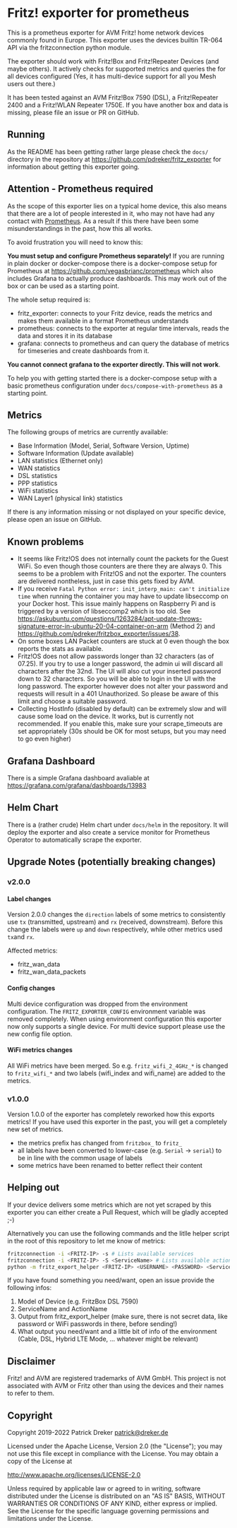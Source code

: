 # Fritz! exporter for prometheus

This is a prometheus exporter for AVM Fritz! home network devices commonly found in Europe. This exporter uses the devices builtin TR-064 API via the fritzconnection python module.

The exporter should work with Fritz!Box and Fritz!Repeater Devices (and maybe others). It actively checks for supported metrics and queries the for all devices configured (Yes, it has multi-device support for all you Mesh users out there.)

It has been tested against an AVM Fritz!Box 7590 (DSL), a Fritz!Repeater 2400 and a Fritz!WLAN Repeater 1750E. If you have another box and data is missing, please file an issue or PR on GitHub.

## Running

As the README has been getting rather large please check the `docs/` directory in the repository at <https://github.com/pdreker/fritz_exporter> for information about getting this exporter going.

## Attention - Prometheus required

As the scope of this exporter lies on a typical home device, this also means that there are a lot of people interested in it, who may not have had any contact with [Prometheus](https://prometheus.io/). As a result if this there have been some misunderstandings in the past, how this all works.

To avoid frustration you will need to know this:

**You must setup and configure Prometheus separately!** If you are running in plain docker or docker-compose there is a docker-compose setup for Prometheus at <https://github.com/vegasbrianc/prometheus> which also includes Grafana to actually produce dashboards. This may work out of the box or can be used as a starting point.

The whole setup required is:

* fritz_exporter: connects to your Fritz device, reads the metrics and makes them available in a format Prometheus understands
* prometheus: connects to the exporter at regular time intervals, reads the data and stores it in its database
* grafana: connects to prometheus and can query the database of metrics for timeseries and create dashboards from it.

**You cannot connect grafana to the exporter directly. This will not work**.

To help you with getting started there is a docker-compose setup with a basic prometheus configuration under `docs/compose-with-prometheus` as a starting point.

## Metrics

The following groups of metrics are currently available:

* Base Information (Model, Serial, Software Version, Uptime)
* Software Information (Update available)
* LAN statistics (Ethernet only)
* WAN statistics
* DSL statistics
* PPP statistics
* WiFi statistics
* WAN Layer1 (physical link) statistics

If there is any information missing or not displayed on your specific device, please open an issue on GitHub.

## Known problems

* It seems like Fritz!OS does not internally count the packets for the Guest WiFi. So even though those counters are there they are always 0. This seems to be a problem with Fritz!OS and not the exporter. The counters are delivered nontheless, just in case this gets fixed by AVM.
* If you receive `Fatal Python error: init_interp_main: can't initialize time` when running the container you may have to update libseccomp on your Docker host. This issue mainly happens on Raspberry Pi and is triggered by a version of libseccomp2 which is too old. See <https://askubuntu.com/questions/1263284/apt-update-throws-signature-error-in-ubuntu-20-04-container-on-arm> (Method 2) and <https://github.com/pdreker/fritzbox_exporter/issues/38>.
* On some boxes LAN Packet counters are stuck at 0 even though the box reports the stats as available.
* Fritz!OS does not allow passwords longer than 32 characters (as of 07.25). If you try to use a longer password, the admin ui will discard all characters after the 32nd. The UI will also cut your inserted password down to 32 characters. So you will be able to login in the UI with the long password. The exporter however does not alter your password and requests will result in a 401 Unauthorized. So please be aware of this limit and choose a suitable password.
* Collecting HostInfo (disabled by default) can be extremely slow and will cause some load on the device. It works, but is currently not recommended. If you enable this, make sure your scrape_timeouts are set appropriately (30s should be OK for most setups, but you may need to go even higher)

## Grafana Dashboard

There is a simple Grafana dashboard avaliable at <https://grafana.com/grafana/dashboards/13983>

## Helm Chart

There is a (rather crude) Helm chart under `docs/helm` in the repository. It will deploy the exporter and also create a service monitor for Prometheus Operator to automatically scrape the exporter.

## Upgrade Notes (potentially breaking changes)

### v2.0.0

#### Label changes

Version 2.0.0 changes the `direction` labels of some metrics to consistently use `tx` (transmitted, upstream) and `rx` (received, downstream). Before this change the labels were `up` and `down` respectively, while other metrics used `tx`and `rx`.

Affected metrics:

* fritz_wan_data
* fritz_wan_data_packets

#### Config changes

Multi device configuration was dropped from the environment configuration. The `FRITZ_EXPORTER_CONFIG` environment variable was removed completely. When using environment configuration this exporter now only supports a single device. For multi device support please use the new config file option.

#### WiFi metrics changes

All WiFi metrics have been merged. So e.g. `fritz_wifi_2_4GHz_*` is changed to `fritz_wifi_*` and two labels (wifi_index and wifi_name) are added to the metrics.

### v1.0.0

Version 1.0.0 of the exporter has completely reworked how this exports metrics! If you have used this exporter in the past, you will get a completely new set of metrics.

* the metrics prefix has changed from `fritzbox_` to `fritz_`
* all labels have been converted to lower-case (e.g. `Serial` -> `serial`) to be in line with the common usage of labels
* some metrics have been renamed to better reflect their content

## Helping out

If your device delivers some metrics which are not yet scraped by this exporter you can either create a Pull Request, which will be gladly accepted ;-)

Alternatively you can use the following commands and the litlle helper script in the root of this repository to let me know of metrics:

```bash
fritzconnection -i <FRITZ-IP> -s # Lists available services
fritzconnection -i <FRITZ-IP> -S <ServiceName> # Lists available action for a service
python -m fritz_export_helper <FRITZ-IP> <USERNAME> <PASSWORD> <ServiceName> <ActionName> # Will output the data returned from the device in a readable format
```

If you have found something you need/want, open an issue provide the following infos:

1. Model of Device (e.g. FritzBox DSL 7590)
2. ServiceName and ActionName
3. Output from fritz_export_helper (make sure, there is not secret data, like password or WiFi passwords in there, before sending!)
4. What output you need/want and a little bit of info of the environment (Cable, DSL, Hybrid LTE Mode, ... whatever might be relevant)

## Disclaimer

Fritz! and AVM are registered trademarks of AVM GmbH. This project is not associated with AVM or Fritz other than using the devices and their names to refer to them.

## Copyright

Copyright 2019-2022 Patrick Dreker <patrick@dreker.de>

Licensed under the Apache License, Version 2.0 (the "License");
you may not use this file except in compliance with the License.
You may obtain a copy of the License at

  <http://www.apache.org/licenses/LICENSE-2.0>

Unless required by applicable law or agreed to in writing, software
distributed under the License is distributed on an "AS IS" BASIS,
WITHOUT WARRANTIES OR CONDITIONS OF ANY KIND, either express or implied.
See the License for the specific language governing permissions and
limitations under the License.
